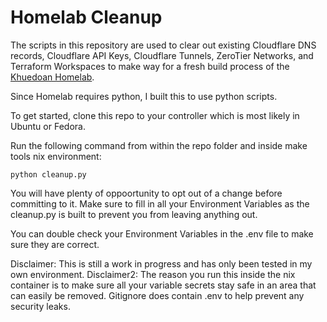 # Homelab Cleanup
The scripts in this repository are used to clear out existing Cloudflare DNS records, Cloudflare API Keys, Cloudflare Tunnels, ZeroTier Networks, and Terraform Workspaces to make way for a fresh build process of the [Khuedoan Homelab](https://github.com/khuedoan/homelab).

Since Homelab requires python, I built this to use python scripts.

To get started, clone this repo to your controller which is most likely in Ubuntu or Fedora.

Run the following command from within the repo folder and inside make tools nix environment:

```python cleanup.py```

You will have plenty of oppoortunity to opt out of a change before committing to it. Make sure to fill in all your Environment Variables as the cleanup.py is built to prevent you from leaving anything out.

You can double check your Environment Variables in the .env file to make sure they are correct.

Disclaimer: This is still a work in progress and has only been tested in my own environment.
Disclaimer2: The reason you run this inside the nix container is to make sure all your variable secrets stay safe in an area that can easily be removed. Gitignore does contain .env to help prevent any security leaks.

